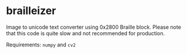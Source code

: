 # brailleizer
Image to unicode text converter using 0x2800 Braille block. Please note that this code is quite slow and not recommended for production.

Requirements: `numpy` and `cv2`

